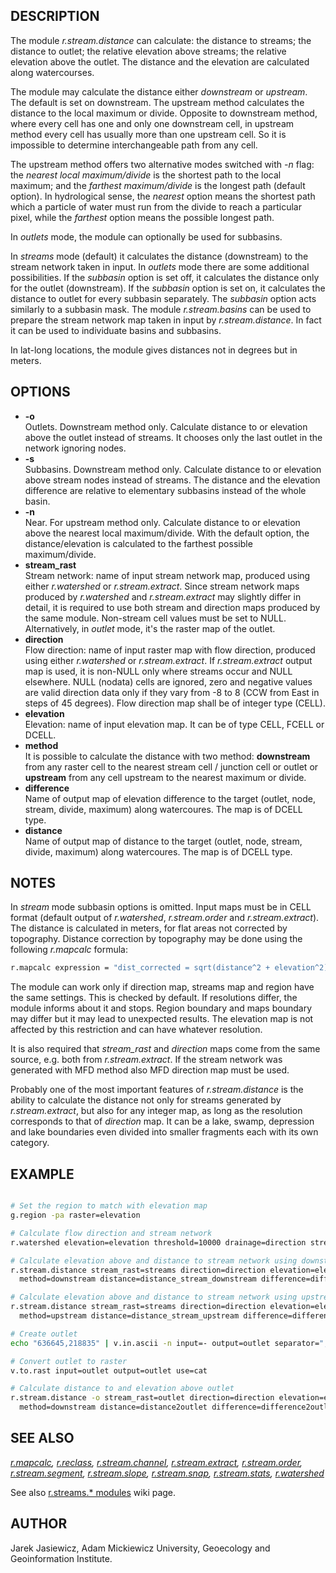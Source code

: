 ## DESCRIPTION

The module *r.stream.distance* can calculate: the distance to streams;
the distance to outlet; the relative elevation above streams; the
relative elevation above the outlet. The distance and the elevation are
calculated along watercourses.

The module may calculate the distance either *downstream* or *upstream*.
The default is set on downstream. The upstream method calculates the
distance to the local maximum or divide. Opposite to downstream method,
where every cell has one and only one downstream cell, in upstream
method every cell has usually more than one upstream cell. So it is
impossible to determine interchangeable path from any cell.

The upstream method offers two alternative modes switched with *-n*
flag: the *nearest local maximum/divide* is the shortest path to the
local maximum; and the *farthest maximum/divide* is the longest path
(default option). In hydrological sense, the *nearest* option means the
shortest path which a particle of water must run from the divide to
reach a particular pixel, while the *farthest* option means the possible
longest path.

In *outlets* mode, the module can optionally be used for subbasins.

In *streams* mode (default) it calculates the distance (downstream) to
the stream network taken in input. In *outlets* mode there are some
additional possibilities. If the *subbasin* option is set off, it
calculates the distance only for the outlet (downstream). If the
*subbasin* option is set on, it calculates the distance to outlet for
every subbasin separately. The *subbasin* option acts similarly to a
subbasin mask. The module *r.stream.basins* can be used to prepare the
stream network map taken in input by *r.stream.distance*. In fact it can
be used to individuate basins and subbasins.

In lat-long locations, the module gives distances not in degrees but in
meters.

## OPTIONS

  - **-o**  
    Outlets. Downstream method only. Calculate distance to or elevation
    above the outlet instead of streams. It chooses only the last outlet
    in the network ignoring nodes.
  - **-s**  
    Subbasins. Downstream method only. Calculate distance to or
    elevation above stream nodes instead of streams. The distance and
    the elevation difference are relative to elementary subbasins
    instead of the whole basin.
  - **-n**  
    Near. For upstream method only. Calculate distance to or elevation
    above the nearest local maximum/divide. With the default option, the
    distance/elevation is calculated to the farthest possible
    maximum/divide.
  - **stream\_rast**  
    Stream network: name of input stream network map, produced using
    either *r.watershed* or *r.stream.extract*. Since stream network
    maps produced by *r.watershed* and *r.stream.extract* may slightly
    differ in detail, it is required to use both stream and direction
    maps produced by the same module. Non-stream cell values must be set
    to NULL. Alternatively, in *outlet* mode, it's the raster map of the
    outlet.
  - **direction**  
    Flow direction: name of input raster map with flow direction,
    produced using either *r.watershed* or *r.stream.extract*. If
    *r.stream.extract* output map is used, it is non-NULL only where
    streams occur and NULL elsewhere. NULL (nodata) cells are ignored,
    zero and negative values are valid direction data only if they vary
    from -8 to 8 (CCW from East in steps of 45 degrees). Flow direction
    map shall be of integer type (CELL).
  - **elevation**  
    Elevation: name of input elevation map. It can be of type CELL,
    FCELL or DCELL.
  - **method**  
    It is possible to calculate the distance with two method:
    **downstream** from any raster cell to the nearest stream cell /
    junction cell or outlet or **upstream** from any cell upstream to
    the nearest maximum or divide.
  - **difference**  
    Name of output map of elevation difference to the target (outlet,
    node, stream, divide, maximum) along watercoures. The map is of
    DCELL type.
  - **distance**  
    Name of output map of distance to the target (outlet, node, stream,
    divide, maximum) along watercoures. The map is of DCELL type.

## NOTES

In *stream* mode subbasin options is omitted. Input maps must be in CELL
format (default output of *r.watershed*, *r.stream.order* and
*r.stream.extract*). The distance is calculated in meters, for flat
areas not corrected by topography. Distance correction by topography may
be done using the following *r.mapcalc* formula:

```sh
r.mapcalc expression = "dist_corrected = sqrt(distance^2 + elevation^2)"
```

The module can work only if direction map, streams map and region have
the same settings. This is checked by default. If resolutions differ,
the module informs about it and stops. Region boundary and maps boundary
may differ but it may lead to unexpected results. The elevation map is
not affected by this restriction and can have whatever resolution.

It is also required that *stream\_rast* and *direction* maps come from
the same source, e.g. both from *r.stream.extract*. If the stream
network was generated with MFD method also MFD direction map must be
used.

Probably one of the most important features of *r.stream.distance* is
the ability to calculate the distance not only for streams generated by
*r.stream.extract*, but also for any integer map, as long as the
resolution corresponds to that of *direction* map. It can be a lake,
swamp, depression and lake boundaries even divided into smaller
fragments each with its own category.

## EXAMPLE

```sh

# Set the region to match with elevation map
g.region -pa raster=elevation

# Calculate flow direction and stream network
r.watershed elevation=elevation threshold=10000 drainage=direction stream=streams

# Calculate elevation above and distance to stream network using downstream method
r.stream.distance stream_rast=streams direction=direction elevation=elevation \
  method=downstream distance=distance_stream_downstream difference=difference_stream_downstream

# Calculate elevation above and distance to stream network using upstream method
r.stream.distance stream_rast=streams direction=direction elevation=elevation \
  method=upstream distance=distance_stream_upstream difference=difference_stream_upstream

# Create outlet
echo "636645,218835" | v.in.ascii -n input=- output=outlet separator=","

# Convert outlet to raster
v.to.rast input=outlet output=outlet use=cat

# Calculate distance to and elevation above outlet
r.stream.distance -o stream_rast=outlet direction=direction elevation=elevation \
  method=downstream distance=distance2outlet difference=difference2outlet

```

## SEE ALSO

*[r.mapcalc](https://grass.osgeo.org/grass-stable/manuals/r.mapcalc.html),
[r.reclass](https://grass.osgeo.org/grass-stable/manuals/r.reclass.html),
[r.stream.channel](r.stream.channel.md),
[r.stream.extract](https://grass.osgeo.org/grass-stable/manuals/r.stream.extract.html),
[r.stream.order](r.stream.order.md),
[r.stream.segment](r.stream.segment.md),
[r.stream.slope](r.stream.slope.md), [r.stream.snap](r.stream.snap.md),
[r.stream.stats](r.stream.stats.md),
[r.watershed](https://grass.osgeo.org/grass-stable/manuals/r.watershed.html)*

See also [r.streams.\*
modules](https://grasswiki.osgeo.org/wiki/R.stream.*_modules) wiki page.

## AUTHOR

Jarek Jasiewicz, Adam Mickiewicz University, Geoecology and
Geoinformation Institute.
